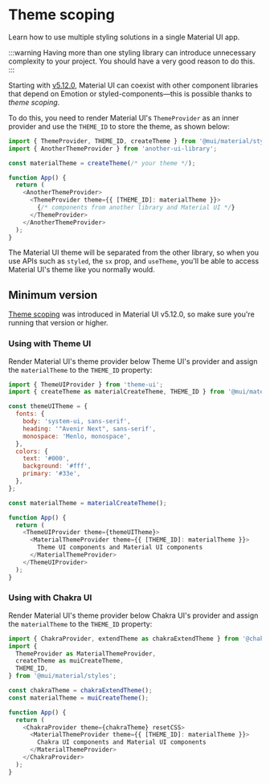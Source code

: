 # Theme scoping

Learn how to use multiple styling solutions in a single Material UI app.

:::warning
Having more than one styling library can introduce unnecessary complexity to your project.
You should have a very good reason to do this.
:::

Starting with [v5.12.0](https://github.com/mui/material-ui/releases/tag/v5.12.0), Material UI can coexist with other component libraries that depend on Emotion or styled-components—this is possible thanks to _theme scoping_.

To do this, you need to render Material UI's `ThemeProvider` as an inner provider and use the `THEME_ID` to store the theme, as shown below:

```js
import { ThemeProvider, THEME_ID, createTheme } from '@mui/material/styles';
import { AnotherThemeProvider } from 'another-ui-library';

const materialTheme = createTheme(/* your theme */);

function App() {
  return (
    <AnotherThemeProvider>
      <ThemeProvider theme={{ [THEME_ID]: materialTheme }}>
        {/* components from another library and Material UI */}
      </ThemeProvider>
    </AnotherThemeProvider>
  );
}
```

The Material UI theme will be separated from the other library, so when you use APIs such as `styled`, the `sx` prop, and `useTheme`, you'll be able to access Material UI's theme like you normally would.

## Minimum version

[Theme scoping](https://github.com/mui/material-ui/pull/36664) was introduced in Material UI v5.12.0, so make sure you're running that version or higher.

### Using with Theme UI

Render Material UI's theme provider below Theme UI's provider and assign the `materialTheme` to the `THEME_ID` property:

```js
import { ThemeUIProvider } from 'theme-ui';
import { createTheme as materialCreateTheme, THEME_ID } from '@mui/material/styles';

const themeUITheme = {
  fonts: {
    body: 'system-ui, sans-serif',
    heading: '"Avenir Next", sans-serif',
    monospace: 'Menlo, monospace',
  },
  colors: {
    text: '#000',
    background: '#fff',
    primary: '#33e',
  },
};

const materialTheme = materialCreateTheme();

function App() {
  return (
    <ThemeUIProvider theme={themeUITheme}>
      <MaterialThemeProvider theme={{ [THEME_ID]: materialTheme }}>
        Theme UI components and Material UI components
      </MaterialThemeProvider>
    </ThemeUIProvider>
  );
}
```

### Using with Chakra UI

Render Material UI's theme provider below Chakra UI's provider and assign the `materialTheme` to the `THEME_ID` property:

```js
import { ChakraProvider, extendTheme as chakraExtendTheme } from '@chakra-ui/react';
import {
  ThemeProvider as MaterialThemeProvider,
  createTheme as muiCreateTheme,
  THEME_ID,
} from '@mui/material/styles';

const chakraTheme = chakraExtendTheme();
const materialTheme = muiCreateTheme();

function App() {
  return (
    <ChakraProvider theme={chakraTheme} resetCSS>
      <MaterialThemeProvider theme={{ [THEME_ID]: materialTheme }}>
        Chakra UI components and Material UI components
      </MaterialThemeProvider>
    </ChakraProvider>
  );
}
```

